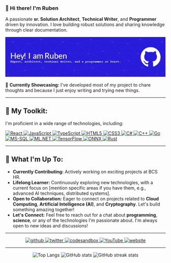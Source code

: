 ### 👋 Hi there! I'm Ruben

A passionate **sr. Solution Architect**, **Technical Writer**, and **Programmer** driven by innovation. I love building robust solutions and sharing knowledge through clear documentation.

![Ruben's GitHub Profile Header](images/github-header-image.png)

🌟 **Currently Showcasing:** I've developed most of my project to chare thoughts and because I just enjoy writing and trying new things.

---

## 🚀 My Toolkit:

I'm proficient in a wide range of technologies, including:

<p align="left">
  <a href="https://reactjs.org/" target="_blank">
    <img src="https://img.shields.io/badge/React-20232A?style=for-the-badge&logo=react&logoColor=61DAFB" alt="React" />
  </a>
  <a href="https://developer.mozilla.org/en-US/docs/Web/JavaScript" target="_blank">
    <img src="https://img.shields.io/badge/JavaScript-F7DF1E?style=for-the-badge&logo=javascript&logoColor=323330" alt="JavaScript" />
  </a>
  <a href="https://www.typescriptlang.org/" target="_blank">
    <img src="https://img.shields.io/badge/TypeScript-007ACC?style=for-the-badge&logo=typescript&logoColor=white" alt="TypeScript" />
  </a>
  <a href="https://developer.mozilla.org/en-US/docs/Web/HTML" target="_blank">
    <img src="https://img.shields.io/badge/HTML5-E34F26?style=for-the-badge&logo=html5&logoColor=white" alt="HTML5" />
  </a>
  <a href="https://developer.mozilla.org/en-US/docs/Web/CSS" target="_blank">
    <img src="https://img.shields.io/badge/CSS3-1572B6?style=for-the-badge&logo=css3&logoColor=white" alt="CSS3" />
  </a>
  <a href="https://docs.microsoft.com/en-us/dotnet/csharp/" target="_blank">
    <img src="https://img.shields.io/badge/C%23-239120?style=for-the-badge&logo=c-sharp&logoColor=white" alt="C#" />
  </a>
  <a href="https://www.cplusplus.com/" target="_blank">
    <img src="https://img.shields.io/badge/C++-00599C?style=for-the-badge&logo=c%2B%2B&logoColor=white" alt="C++" />
  </a>
  <a href="https://go.dev/" target="_blank">
    <img src="https://img.shields.io/badge/Go-007D9C?style=for-the-badge&logo=go&logoColor=white" alt="Go" />
  </a>
  <a href="https://www.microsoft.com/en-us/sql-server" target="_blank">
    <img src="https://img.shields.io/badge/Microsoft%20SQL%20Server-CC2927?style=for-the-badge&logo=microsoft-sql-server&logoColor=white" alt="MS-SQL" />
  </a>
  <a href="https://www.microsoft.com/en-us/machine-learning-platform" target="_blank">
    <img src="https://img.shields.io/badge/ML.NET-5A2D91?style=for-the-badge&logo=dotnet&logoColor=white" alt="ML.NET" />
  </a>
   <a href="https://www.tensorflow.org/" target="_blank">
    <img src="https://img.shields.io/badge/TensorFlow-FF6F00?style=for-the-badge&logo=tensorflow&logoColor=white" alt="TensorFlow" />
  </a>
  <a href="https://onnx.ai/" target="_blank">
    <img src="https://img.shields.io/badge/ONNX-1E90FF?style=for-the-badge&logo=onnx&logoColor=white" alt="ONNX" />
  </a>
   <a href="https://www.rust-lang.org/" target="_blank">
    <img src="https://img.shields.io/badge/Rust-000000?style=for-the-badge&logo=rust&logoColor=white" alt="Rust" />
  </a>
</p>

---

## 🌟 What I'm Up To:

- **Currently Contributing:** Actively working on exciting projects at BCS HR.
- **Lifelong Learner:** Continuously exploring new technologies, with a current focus on [mention specific areas if you have them, e.g., advanced AI techniques, distributed systems].
- **Open to Collaboration:** Eager to connect on projects related to **Cloud Computing**, **Artificial Intelligence (AI)**, and **Cryptography**. Let's build something amazing together!
- **Let's Connect:** Feel free to reach out for a chat about **programming**, **science**, or any of the technologies I'm passionate about. I'm always open to new ideas and discussions!

---
<!-- Social Media Links -->
<!--
[<img src='https://cdn.jsdelivr.net/npm/simple-icons@3.0.1/icons/github.svg' alt='github' height='40'>](https://github.com/knuijver)  [<img src='https://cdn.jsdelivr.net/npm/simple-icons@3.0.1/icons/twitter.svg' alt='twitter' height='40'>](https://twitter.com/primecoder)  [<img src='https://cdn.jsdelivr.net/npm/simple-icons@3.0.1/icons/codesandbox.svg' alt='codesandbox' height='40'>](https://codesandbox.io/u/knuijver)  [<img src='https://cdn.jsdelivr.net/npm/simple-icons@3.0.1/icons/youtube.svg' alt='YouTube' height='40'>](https://www.youtube.com/channel/@prime-coder)  [<img src='https://cdn.jsdelivr.net/npm/simple-icons@3.0.1/icons/icloud.svg' alt='website' height='40'>](https://primecoder.com)  
-->
<div align="center">
  <a href="https://github.com/knuijver" target="_blank" rel="noreferrer">
    <img src="https://cdn.jsdelivr.net/npm/simple-icons@3.0.1/icons/github.svg" alt="github" height="40" />
  </a>
  <a href="https://twitter.com/primecoder" target="_blank" rel="noreferrer">
    <img src="https://cdn.jsdelivr.net/npm/simple-icons@3.0.1/icons/twitter.svg" alt="twitter" height="40" />
  </a>
  <a href="https://codesandbox.io/u/knuijver" target="_blank" rel="noreferrer">
    <img src="https://cdn.jsdelivr.io/npm/simple-icons@3.0.1/icons/codesandbox.svg" alt="codesandbox" height="40" />
  </a>
  <a href="https://www.youtube.com/channel/@prime-coder" target="_blank" rel="noreferrer">
    <img src="https://cdn.jsdelivr.net/npm/simple-icons@3.0.1/icons/youtube.svg" alt="YouTube" height="40" />
  </a>
  <a href="https://primecoder.com" target="_blank" rel="noreferrer">
    <img src="https://cdn.jsdelivr.io/npm/simple-icons@3.0.1/icons/icloud.svg" alt="website" height="40" />
  </a>
</div>

---

<!-- GitHub Stats -->
<!--
[![Top Langs](https://github-readme-stats.vercel.app/api/top-langs/?username=knuijver&hide_title=true&layout=compact&card_width=320&langs_count=10)](https://github.com/anuraghazra/github-readme-stats)
![GitHub stats](https://github-readme-stats.vercel.app/api?username=knuijver&show_icons=true)  
![GitHub streak stats](https://streak-stats.demolab.com/?user=knuijver)  
-->
<div align="center">
  <img src="https://github-readme-stats.vercel.app/api/top-langs/?username=knuijver&hide_title=true&layout=compact&card_width=320&langs_count=10" alt="Top Langs" />
  <img src="https://github-readme-stats.vercel.app/api?username=knuijver&show_icons=true&hide_border=true&card_width=320" alt="GitHub stats" />
  <img src="https://streak-stats.demolab.com/?user=knuijver" alt="GitHub streak stats" />
</div>

<!--
**knuijver/knuijver** is a ✨ _special_ ✨ repository because its `README.md` (this file) appears on your GitHub profile.

Here are some ideas to get you started:

- 🔭 I’m currently working on ...
- 🌱 I’m currently learning ...
- 👯 I’m looking to collaborate on ...
- 🤔 I’m looking for help with ...
- 💬 Ask me about ...
- 📫 How to reach me: ...
- 😄 Pronouns: ...
- ⚡ Fun fact: ...
-->
